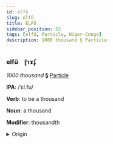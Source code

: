 ```yaml
---
id: elfû
slug: elfû
title: ELFÛ
sidebar_position: 53
tags: [elfû, Particle, Niger-Congo]
description: 1000 thousand § Particle
---
```


### elfû&emsp;<span kind="abugida">ɽ͊ɿɤʄ</span>

*1000 thousand* **§** [Particle](../../tags/Particle)

**IPA**: /ˈɛl.fu/

**Verb**: to be a thousand

**Noun**: a thousand

**Modifier**: thousandth

<details>
    <summary>Origin</summary>
    Swahili elfu [ɛl.fu]<br/>
    <em>Niger-Congo Language Family</em>
</details>